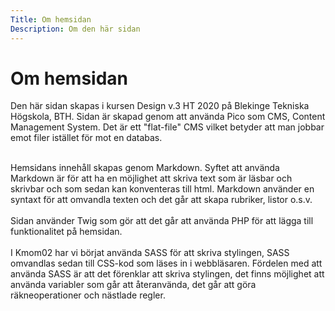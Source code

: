 ```yaml
---
Title: Om hemsidan
Description: Om den här sidan
---
```


Om hemsidan
==================

Den här sidan skapas i kursen Design v.3 HT 2020 på Blekinge Tekniska Högskola, BTH.
Sidan är skapad genom att använda Pico som CMS, Content Management System. Det är ett "flat-file" CMS vilket betyder att man jobbar emot filer istället för mot en databas. 
<br><br>

Hemsidans innehåll skapas genom Markdown. Syftet att använda Markdown är för att ha en möjlighet att skriva text som är läsbar och skrivbar och som sedan kan konventeras till html. Markdown använder en syntaxt för att omvandla texten och det går att skapa rubriker, listor o.s.v. 
<br><br>
Sidan använder Twig som gör att det går att använda PHP för att lägga till funktionalitet på hemsidan. 
<br><br>
I Kmom02 har vi börjat använda SASS för att skriva stylingen, SASS omvandlas sedan till CSS-kod som läses in i webbläsaren. Fördelen med att använda SASS är att det förenklar att skriva stylingen, det finns möjlighet att använda variabler som går att återanvända, det går att göra räkneoperationer och nästlade regler.